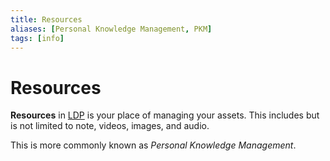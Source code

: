 ```yaml
---
title: Resources
aliases: [Personal Knowledge Management, PKM]
tags: [info]
---
```

# Resources
**Resources** in [LDP](None) is your place of managing your assets. This includes but is not limited to note, videos, images, and audio.

This is more commonly known as *Personal Knowledge Management*.